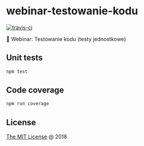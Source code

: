 # webinar-testowanie-kodu

[![travis-ci](https://api.travis-ci.com/piecioshka/webinar-testowanie-kodu.svg?branch=master)](https://app.travis-ci.com/github/piecioshka/webinar-testowanie-kodu)

:movie_camera: Webinar: Testowanie kodu (testy jednostkowe)

## Unit tests

```bash
npm test
```

## Code coverage

```bash
npm run coverage
```

## License

[The MIT License](http://piecioshka.mit-license.org) @ 2018
